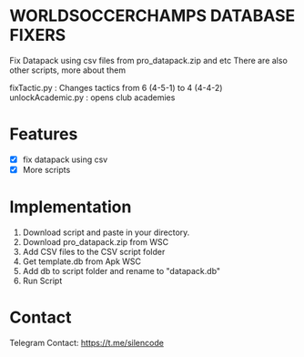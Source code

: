# WORLDSOCCERCHAMPS DATABASE FIXERS
Fix Datapack using csv files from pro_datapack.zip and etc
There are also other scripts, more about them

fixTactic.py : Changes tactics from 6 (4-5-1) to 4 (4-4-2)
unlockAcademic.py : opens club academies

# Features
- [x] fix datapack using csv
- [x] More scripts 

# Implementation
1. Download script and paste in your directory.
2. Download pro_datapack.zip from WSC
3. Add CSV files to the CSV script folder
4. Get template.db from Apk WSC
5. Add db to script folder and rename to "datapack.db"
6. Run Script



# Contact
Telegram Contact: https://t.me/silencode <br />
